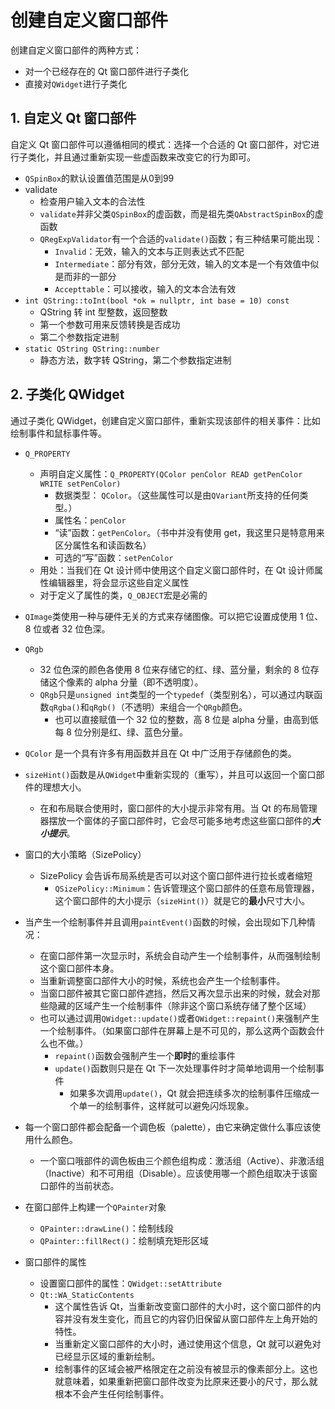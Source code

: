 # 创建自定义窗口部件
创建自定义窗口部件的两种方式：
+ 对一个已经存在的 Qt 窗口部件进行子类化
+ 直接对`QWidget`进行子类化

## 1. 自定义 Qt 窗口部件
自定义 Qt 窗口部件可以遵循相同的模式：选择一个合适的 Qt 窗口部件，对它进行子类化，并且通过重新实现一些虚函数来改变它的行为即可。
+ `QSpinBox`的默认设置值范围是从0到99
+ validate
  + 检查用户输入文本的合法性
  + `validate`并非父类`QSpinBox`的虚函数，而是祖先类`QAbstractSpinBox`的虚函数
  + `QRegExpValidator`有一个合适的`validate()`函数；有三种结果可能出现：
    + `Invalid`：无效，输入的文本与正则表达式不匹配
    + `Intermediate`：部分有效，部分无效，输入的文本是一个有效值中似是而非的一部分
    + `Accepttable`：可以接收，输入的文本合法有效
+ `int QString::toInt(bool *ok = nullptr, int base = 10) const`
  + QString 转 int 型整数，返回整数
  + 第一个参数可用来反馈转换是否成功
  + 第二个参数指定进制
+ `static QString QString::number`
  + 静态方法，数字转 QString，第二个参数指定进制

## 2. 子类化 QWidget
通过子类化 QWidget，创建自定义窗口部件，重新实现该部件的相关事件：比如绘制事件和鼠标事件等。
+ `Q_PROPERTY`
  + 声明自定义属性：`Q_PROPERTY(QColor penColor READ getPenColor WRITE setPenColor)`
    + 数据类型： `QColor`。（这些属性可以是由`QVariant`所支持的任何类型。）
    + 属性名：`penColor`
    + “读”函数：`getPenColor`。（书中并没有使用 get，我这里只是特意用来区分属性名和读函数名）
    + 可选的“写”函数：`setPenColor`
  + 用处：当我们在 Qt 设计师中使用这个自定义窗口部件时，在 Qt 设计师属性编辑器里，将会显示这些自定义属性
  + 对于定义了属性的类，`Q_OBJECT`宏是必需的

+ `QImage`类使用一种与硬件无关的方式来存储图像。可以把它设置成使用 1 位、8 位或者 32 位色深。

+ `QRgb`
  + 32 位色深的颜色各使用 8 位来存储它的红、绿、蓝分量，剩余的 8 位存储这个像素的 alpha 分量（即不透明度）。
  + `QRgb`只是`unsigned int`类型的一个`typedef`（类型别名），可以通过内联函数`qRgba()`和`qRgb()`（不透明）来组合一个`QRgb`颜色。
    + 也可以直接赋值一个 32 位的整数，高 8 位是 alpha 分量，由高到低每 8 位分别是红、绿、蓝色分量。

+ `QColor` 是一个具有许多有用函数并且在 Qt 中广泛用于存储颜色的类。

+ `sizeHint()`函数是从`QWidget`中重新实现的（重写），并且可以返回一个窗口部件的理想大小。
  + 在和布局联合使用时，窗口部件的大小提示非常有用。当 Qt 的布局管理器摆放一个窗体的子窗口部件时，它会尽可能多地考虑这些窗口部件的***大小提示***。

+ 窗口的大小策略（SizePolicy）
  + SizePolicy 会告诉布局系统是否可以对这个窗口部件进行拉长或者缩短
    + `QSizePolicy::Minimum`：告诉管理这个窗口部件的任意布局管理器，这个窗口部件的大小提示（`sizeHint()`）就是它的**最小**尺寸大小。

+ 当产生一个绘制事件并且调用`paintEvent()`函数的时候，会出现如下几种情况：
  + 在窗口部件第一次显示时，系统会自动产生一个绘制事件，从而强制绘制这个窗口部件本身。
  + 当重新调整窗口部件大小的时候，系统也会产生一个绘制事件。
  + 当窗口部件被其它窗口部件遮挡，然后又再次显示出来的时候，就会对那些隐藏的区域产生一个绘制事件（除非这个窗口系统存储了整个区域）
  + 也可以通过调用`QWidget::update()`或者`QWidget::repaint()`来强制产生一个绘制事件。（如果窗口部件在屏幕上是不可见的，那么这两个函数会什么也不做。）
    + `repaint()`函数会强制产生一个**即时**的重绘事件
    + `update()`函数则只是在 Qt 下一次处理事件时才简单地调用一个绘制事件
      + 如果多次调用`update()`，Qt 就会把连续多次的绘制事件压缩成一个单一的绘制事件，这样就可以避免闪烁现象。

+ 每一个窗口部件都会配备一个调色板（palette），由它来确定做什么事应该使用什么颜色。
  + 一个窗口哦部件的调色板由三个颜色组构成：激活组（Active）、非激活组（Inactive）和不可用组（Disable）。应该使用哪一个颜色组取决于该窗口部件的当前状态。

+ 在窗口部件上构建一个`QPainter`对象
  + `QPainter::drawLine()`：绘制线段
  + `QPainter::fillRect()`：绘制填充矩形区域

+ 窗口部件的属性
  + 设置窗口部件的属性：`QWidget::setAttribute`
  + `Qt::WA_StaticContents`
    + 这个属性告诉 Qt，当重新改变窗口部件的大小时，这个窗口部件的内容并没有发生变化，而且它的内容仍旧保留从窗口部件左上角开始的特性。
    + 当重新定义窗口部件的大小时，通过使用这个信息，Qt 就可以避免对已经显示区域的重新绘制。
    + 绘制事件的区域会被严格限定在之前没有被显示的像素部分上。这也就意味着，如果重新把窗口部件改变为比原来还要小的尺寸，那么就根本不会产生任何绘制事件。